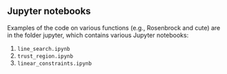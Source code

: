 ## Jupyter notebooks

Examples of the code on various functions (e.g., Rosenbrock and cute) are in the
folder jupyter, which contains various Jupyter notebooks:

1. `line_search.ipynb`
2. `trust_region.ipynb`
3. `linear_constraints.ipynb`


